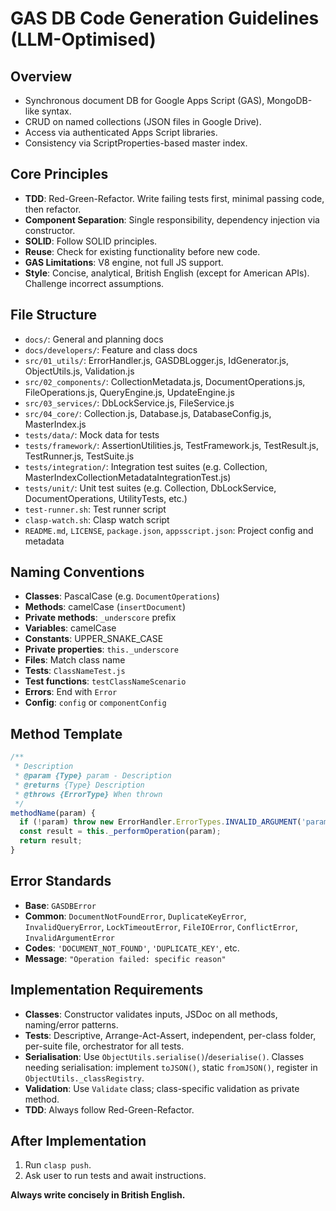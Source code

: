 # GAS DB Code Generation Guidelines (LLM-Optimised)

## Overview
- Synchronous document DB for Google Apps Script (GAS), MongoDB-like syntax.
- CRUD on named collections (JSON files in Google Drive).
- Access via authenticated Apps Script libraries.
- Consistency via ScriptProperties-based master index.

## Core Principles
- **TDD**: Red-Green-Refactor. Write failing tests first, minimal passing code, then refactor.
- **Component Separation**: Single responsibility, dependency injection via constructor.
- **SOLID**: Follow SOLID principles.
- **Reuse**: Check for existing functionality before new code.
- **GAS Limitations**: V8 engine, not full JS support.
- **Style**: Concise, analytical, British English (except for American APIs). Challenge incorrect assumptions.

## File Structure

- `docs/`: General and planning docs
- `docs/developers/`: Feature and class docs
- `src/01_utils/`: ErrorHandler.js, GASDBLogger.js, IdGenerator.js, ObjectUtils.js, Validation.js
- `src/02_components/`: CollectionMetadata.js, DocumentOperations.js, FileOperations.js, QueryEngine.js, UpdateEngine.js
- `src/03_services/`: DbLockService.js, FileService.js
- `src/04_core/`: Collection.js, Database.js, DatabaseConfig.js, MasterIndex.js
- `tests/data/`: Mock data for tests
- `tests/framework/`: AssertionUtilities.js, TestFramework.js, TestResult.js, TestRunner.js, TestSuite.js
- `tests/integration/`: Integration test suites (e.g. Collection, MasterIndexCollectionMetadataIntegrationTest.js)
- `tests/unit/`: Unit test suites (e.g. Collection, DbLockService, DocumentOperations, UtilityTests, etc.)
- `test-runner.sh`: Test runner script
- `clasp-watch.sh`: Clasp watch script
- `README.md`, `LICENSE`, `package.json`, `appsscript.json`: Project config and metadata

## Naming Conventions
- **Classes**: PascalCase (e.g. `DocumentOperations`)
- **Methods**: camelCase (`insertDocument`)
- **Private methods**: `_underscore` prefix
- **Variables**: camelCase
- **Constants**: UPPER_SNAKE_CASE
- **Private properties**: `this._underscore`
- **Files**: Match class name
- **Tests**: `ClassNameTest.js`
- **Test functions**: `testClassNameScenario`
- **Errors**: End with `Error`
- **Config**: `config` or `componentConfig`

## Method Template
```javascript
/**
 * Description
 * @param {Type} param - Description
 * @returns {Type} Description  
 * @throws {ErrorType} When thrown
 */
methodName(param) {
  if (!param) throw new ErrorHandler.ErrorTypes.INVALID_ARGUMENT('param', param, 'param is required');
  const result = this._performOperation(param);
  return result;
}
```

## Error Standards
- **Base**: `GASDBError`
- **Common**: `DocumentNotFoundError`, `DuplicateKeyError`, `InvalidQueryError`, `LockTimeoutError`, `FileIOError`, `ConflictError`, `InvalidArgumentError`
- **Codes**: `'DOCUMENT_NOT_FOUND'`, `'DUPLICATE_KEY'`, etc.
- **Message**: `"Operation failed: specific reason"`

## Implementation Requirements
- **Classes**: Constructor validates inputs, JSDoc on all methods, naming/error patterns.
- **Tests**: Descriptive, Arrange-Act-Assert, independent, per-class folder, per-suite file, orchestrator for all tests.
- **Serialisation**: Use `ObjectUtils.serialise()`/`deserialise()`. Classes needing serialisation: implement `toJSON()`, static `fromJSON()`, register in `ObjectUtils._classRegistry`.
- **Validation**: Use `Validate` class; class-specific validation as private method.
- **TDD**: Always follow Red-Green-Refactor.

## After Implementation
1. Run `clasp push`.
2. Ask user to run tests and await instructions.

**Always write concisely in British English.**
